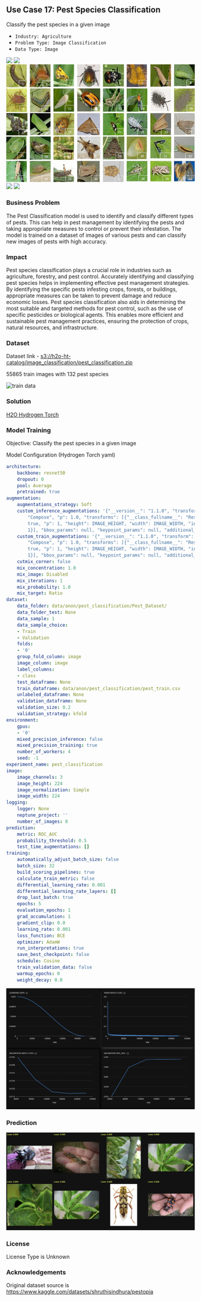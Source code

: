 ## Use Case 17: Pest Species Classification

Classify the pest species in a given image

- `Industry: Agriculture`
- `Problem Type: Image Classification`
- `Data Type: Image`

![](https://github.com/h2oai/ht-catalog/blob/73e76f4b255b46596224efa4da3aedc9320ce970/Assets/use-cases/pest_classification/cover.png)
![](https://github.com/h2oai/ht-catalog/blob/73e76f4b255b46596224efa4da3aedc9320ce970/Assets/use-cases/pest_classification/cover.jpg)
![](https://github.com/h2oai/ht-catalog/blob/73e76f4b255b46596224efa4da3aedc9320ce970/Assets/use-cases/pest_classification/cover.jpeg)
![](https://github.com/h2oai/ht-catalog/blob/73e76f4b255b46596224efa4da3aedc9320ce970/Assets/use-cases/pest_classification/cover.webp)
![](https://github.com/h2oai/ht-catalog/blob/73e76f4b255b46596224efa4da3aedc9320ce970/Assets/use-cases/pest_classification/cover)

### Business Problem 

The Pest Classification model is used to identify and classify different types of pests. This can help in pest management by identifying the pests and taking appropriate measures to control or prevent their infestation. The model is trained on a dataset of images of various pests and can classify new images of pests with high accuracy.

### Impact

Pest species classification plays a crucial role in industries such as agriculture, forestry, and pest control. Accurately identifying and classifying pest species helps in implementing effective pest management strategies. By identifying the specific pests infesting crops, forests, or buildings, appropriate measures can be taken to prevent damage and reduce economic losses. Pest species classification also aids in determining the most suitable and targeted methods for pest control, such as the use of specific pesticides or biological agents. This enables more efficient and sustainable pest management practices, ensuring the protection of crops, natural resources, and infrastructure.

### Dataset

Dataset link - [s3://h2o-ht-catalog/image_classification/pest_classification.zip](https://h2o-ht-catalog.s3.amazonaws.com/image_classification/pest_classification.zip)

55865 train images with 132 pest species 

![train data](https://github.com/h2oai/ht-catalog/blob/73e76f4b255b46596224efa4da3aedc9320ce970/Assets/use-cases/pest_classification/train%20data.png)

### Solution

[H2O Hydrogen Torch](https://docs.h2o.ai/h2o-hydrogen-torch/)

### Model Training

Objective: Classify the pest species in a given image

Model Configuration (Hydrogen Torch yaml)

```yaml
architecture:
    backbone: resnet50
    dropout: 0
    pool: Average
    pretrained: true
augmentation:
    augmentations_strategy: Soft
    custom_inference_augmentations: '{"__version__": "1.1.0", "transform": {"__class_fullname__":
        "Compose", "p": 1.0, "transforms": [{"__class_fullname__": "Resize", "always_apply":
        true, "p": 1, "height": IMAGE_HEIGHT, "width": IMAGE_WIDTH, "interpolation":
        1}], "bbox_params": null, "keypoint_params": null, "additional_targets": {}}}'
    custom_train_augmentations: '{"__version__": "1.1.0", "transform": {"__class_fullname__":
        "Compose", "p": 1.0, "transforms": [{"__class_fullname__": "Resize", "always_apply":
        true, "p": 1, "height": IMAGE_HEIGHT, "width": IMAGE_WIDTH, "interpolation":
        1}], "bbox_params": null, "keypoint_params": null, "additional_targets": {}}}'
    cutmix_corner: false
    mix_concentration: 1.0
    mix_image: Disabled
    mix_iterations: 1
    mix_probability: 1.0
    mix_target: Ratio
dataset:
    data_folder: data/anon/pest_classification/Pest_Dataset/
    data_folder_test: None
    data_sample: 1
    data_sample_choice:
    - Train
    - Validation
    folds:
    - '0'
    group_fold_column: image
    image_column: image
    label_columns:
    - class
    test_dataframe: None
    train_dataframe: data/anon/pest_classification/pest_train.csv
    unlabeled_dataframe: None
    validation_dataframe: None
    validation_size: 0.2
    validation_strategy: kfold
environment:
    gpus:
    - '0'
    mixed_precision_inference: false
    mixed_precision_training: true
    number_of_workers: 4
    seed: -1
experiment_name: pest_classification
image:
    image_channels: 3
    image_height: 224
    image_normalization: Simple
    image_width: 224
logging:
    logger: None
    neptune_project: ''
    number_of_images: 8
prediction:
    metric: ROC_AUC
    probability_threshold: 0.5
    test_time_augmentations: []
training:
    automatically_adjust_batch_size: false
    batch_size: 32
    build_scoring_pipelines: true
    calculate_train_metric: false
    differential_learning_rate: 0.001
    differential_learning_rate_layers: []
    drop_last_batch: true
    epochs: 5
    evaluation_epochs: 1
    grad_accumulation: 1
    gradient_clip: 0.0
    learning_rate: 0.001
    loss_function: BCE
    optimizer: AdamW
    run_interpretations: true
    save_best_checkpoint: false
    schedule: Cosine
    train_validation_data: false
    warmup_epochs: 0
    weight_decay: 0.0

```

![chart](https://github.com/h2oai/ht-catalog/blob/73e76f4b255b46596224efa4da3aedc9320ce970/Assets/use-cases/pest_classification/chart.png)


### Prediction

![Predictions](https://github.com/h2oai/ht-catalog/blob/73e76f4b255b46596224efa4da3aedc9320ce970/Assets/use-cases/pest_classification/Validation%20Predictions.png)

### License

License Type is Unknown

### Acknowledgements

Original dataset source is https://www.kaggle.com/datasets/shruthisindhura/pestopia
